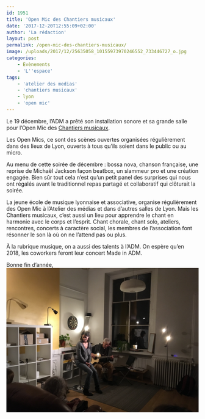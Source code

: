 ```yaml
---
id: 1951
title: 'Open Mic des Chantiers musicaux'
date: '2017-12-20T12:55:09+02:00'
author: 'La rédaction'
layout: post
permalink: /open-mic-des-chantiers-musicaux/
image: /uploads/2017/12/25635058_10155973970246552_733446727_o.jpg
categories:
    - Evènements
    - 'L''espace'
tags:
    - 'atelier des medias'
    - 'chantiers musicaux'
    - lyon
    - 'open mic'
---
```


Le 19 décembre, l’ADM a prêté son installation sonore et sa grande salle pour l’Open Mic des [Chantiers musicaux](https://www.leschantiersmusicaux.com/).

Les Open Mics, ce sont des scènes ouvertes organisées régulièrement dans des lieux de Lyon, ouverts à tous qu’ils soient dans le public ou au micro.

Au menu de cette soirée de décembre : bossa nova, chanson française, une reprise de Michaël Jackson façon beatbox, un slammeur pro et une création engagée. Bien sûr tout cela n’est qu’un petit panel des surprises qui nous ont régalés avant le traditionnel repas partagé et collaboratif qui clôturait la soirée.

La jeune école de musique lyonnaise et associative, organise régulièrement des Open Mic à l’Atelier des médias et dans d’autres salles de Lyon. Mais les Chantiers musicaux, c’est aussi un lieu pour apprendre le chant en harmonie avec le corps et l’esprit. Chant chorale, chant solo, ateliers, rencontres, concerts à caractère social, les membres de l’association font résonner le son là où on ne l’attend pas ou plus.

À la rubrique musique, on a aussi des talents à l’ADM. On espère qu’en 2018, les coworkers feront leur concert Made in ADM.

Bonne fin d’année,<img src="/uploads/2017/12/25590477_10155973969856552_338493986_o.jpg" alt="25590477_10155973969856552_338493986_o">
